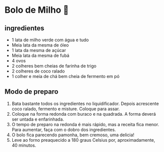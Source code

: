 # Bolo de Milho :cake:

## ingredientes

- 1 lata de milho verde com água e tudo
- Meia lata da mesma de óleo
- 1 lata da mesma de açúcar
- Meia lata da mesma de fubá
- 4 ovos
- 2 colheres bem cheias de farinha de trigo
- 2 colheres de coco ralado
- 1 colher e meia de chá bem cheia de fermento em pó

## Modo de preparo

1.  Bata bastante todos os ingredientes no liquidificador. Depois acrescente coco ralado, fermento e misture. Coloque para assar.
2. Coloque na forma redonda com buraco e na quadrada. A forma deverá ser untada e enfarinhada.
3. O tempo de preparo na redonda é mais rápido, mas a receita fica menor. Para aumentar, faça com o dobro dos ingredientes.
4. O bolo fica parecendo pamonha, bem cremoso, uma delicia!
5. Leve ao forno preaquecido a 180 graus Celsius por, aproximadamente, 40 minutos.